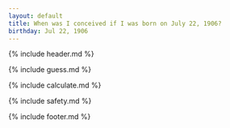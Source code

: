 ```yaml
---
layout: default
title: When was I conceived if I was born on July 22, 1906?
birthday: Jul 22, 1906
---
```


{% include header.md %}

{% include guess.md %}

{% include calculate.md %}

{% include safety.md %}

{% include footer.md %}



